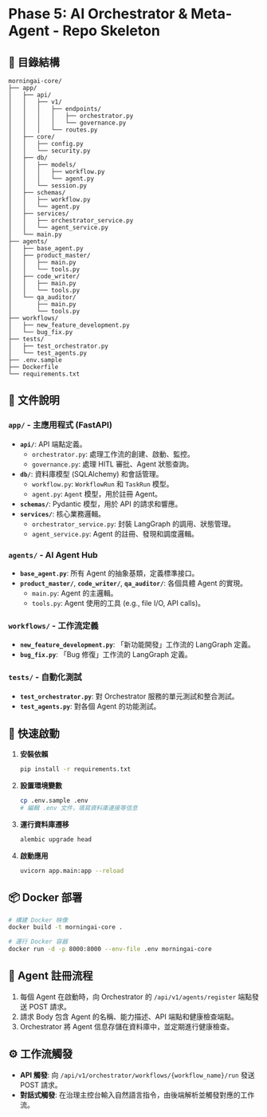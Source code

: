 # Phase 5: AI Orchestrator & Meta-Agent - Repo Skeleton

## 📂 目錄結構

```
morningai-core/
├── app/
│   ├── api/
│   │   ├── v1/
│   │   │   ├── endpoints/
│   │   │   │   ├── orchestrator.py
│   │   │   │   └── governance.py
│   │   │   └── routes.py
│   ├── core/
│   │   ├── config.py
│   │   └── security.py
│   ├── db/
│   │   ├── models/
│   │   │   ├── workflow.py
│   │   │   └── agent.py
│   │   └── session.py
│   ├── schemas/
│   │   ├── workflow.py
│   │   └── agent.py
│   ├── services/
│   │   ├── orchestrator_service.py
│   │   └── agent_service.py
│   └── main.py
├── agents/
│   ├── base_agent.py
│   ├── product_master/
│   │   ├── main.py
│   │   └── tools.py
│   ├── code_writer/
│   │   ├── main.py
│   │   └── tools.py
│   └── qa_auditor/
│       ├── main.py
│       └── tools.py
├── workflows/
│   ├── new_feature_development.py
│   └── bug_fix.py
├── tests/
│   ├── test_orchestrator.py
│   └── test_agents.py
├── .env.sample
├── Dockerfile
└── requirements.txt
```

## 📝 文件說明

### `app/` - 主應用程式 (FastAPI)

- **`api/`**: API 端點定義。
  - `orchestrator.py`: 處理工作流的創建、啟動、監控。
  - `governance.py`: 處理 HITL 審批、Agent 狀態查詢。
- **`db/`**: 資料庫模型 (SQLAlchemy) 和會話管理。
  - `workflow.py`: `WorkflowRun` 和 `TaskRun` 模型。
  - `agent.py`: `Agent` 模型，用於註冊 Agent。
- **`schemas/`**: Pydantic 模型，用於 API 的請求和響應。
- **`services/`**: 核心業務邏輯。
  - `orchestrator_service.py`: 封裝 LangGraph 的調用、狀態管理。
  - `agent_service.py`: Agent 的註冊、發現和調度邏輯。

### `agents/` - AI Agent Hub

- **`base_agent.py`**: 所有 Agent 的抽象基類，定義標準接口。
- **`product_master/`**, **`code_writer/`**, **`qa_auditor/`**: 各個具體 Agent 的實現。
  - `main.py`: Agent 的主邏輯。
  - `tools.py`: Agent 使用的工具 (e.g., file I/O, API calls)。

### `workflows/` - 工作流定義

- **`new_feature_development.py`**: 「新功能開發」工作流的 LangGraph 定義。
- **`bug_fix.py`**: 「Bug 修復」工作流的 LangGraph 定義。

### `tests/` - 自動化測試

- **`test_orchestrator.py`**: 對 Orchestrator 服務的單元測試和整合測試。
- **`test_agents.py`**: 對各個 Agent 的功能測試。

## 🚀 快速啟動

1.  **安裝依賴**
    ```bash
    pip install -r requirements.txt
    ```

2.  **設置環境變數**
    ```bash
    cp .env.sample .env
    # 編輯 .env 文件，填寫資料庫連接等信息
    ```

3.  **運行資料庫遷移**
    ```bash
    alembic upgrade head
    ```

4.  **啟動應用**
    ```bash
    uvicorn app.main:app --reload
    ```

## 📦 Docker 部署

```bash
# 構建 Docker 映像
docker build -t morningai-core .

# 運行 Docker 容器
docker run -d -p 8000:8000 --env-file .env morningai-core
```

## 🤖 Agent 註冊流程

1.  每個 Agent 在啟動時，向 Orchestrator 的 `/api/v1/agents/register` 端點發送 POST 請求。
2.  請求 Body 包含 Agent 的名稱、能力描述、API 端點和健康檢查端點。
3.  Orchestrator 將 Agent 信息存儲在資料庫中，並定期進行健康檢查。

## ⚙️ 工作流觸發

- **API 觸發**: 向 `/api/v1/orchestrator/workflows/{workflow_name}/run` 發送 POST 請求。
- **對話式觸發**: 在治理主控台輸入自然語言指令，由後端解析並觸發對應的工作流。

